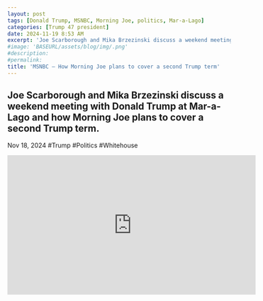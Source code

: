 ```yaml
---
layout: post
tags: [Donald Trump, MSNBC, Morning Joe, politics, Mar-a-Lago]
categories: [Trump 47 president]
date: 2024-11-19 8:53 AM
excerpt: 'Joe Scarborough and Mika Brzezinski discuss a weekend meeting with Donald Trump at Mar-a-Lago and how Morning Joe plans to cover a second Trump term.'
#image: 'BASEURL/assets/blog/img/.png'
#description:
#permalink:
title: 'MSNBC – How Morning Joe plans to cover a second Trump term'
---
```




## Joe Scarborough and Mika Brzezinski discuss a weekend meeting with Donald Trump at Mar-a-Lago and how Morning Joe plans to cover a second Trump term.

Nov 18, 2024  #Trump #Politics #Whitehouse

<iframe width="560" height="315" src="https://www.youtube.com/embed/ndkgprDLKjw?si=gxCcJOy_SbRhUxex" title="YouTube video player" frameborder="0" allow="accelerometer; autoplay; clipboard-write; encrypted-media; gyroscope; picture-in-picture; web-share" referrerpolicy="strict-origin-when-cross-origin" allowfullscreen></iframe>